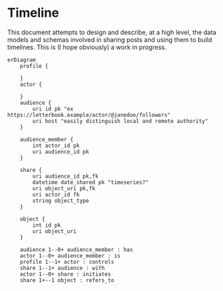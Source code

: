 ﻿# Timeline

This document attempts to design and describe, at a high level, the data models and schemas involved in sharing posts and using them to build timelines. This is (I hope obviously) a work in progress.

```mermaid
erDiagram
    profile {

    }
    actor {

    }
    audience {
        uri id pk "ex https://letterbook.example/actor/@janedoe/followers"
        uri host "easily distinguish local and remote authority"
    }

    audience_member {
        int actor_id pk
        uri audience_id pk
    }

    share {
        uri audience_id pk,fk
        datetime date_shared pk "timeseries?"
        uri object_uri pk,fk
        uri actor_id fk
        string object_type
    }

    object {
        int id pk
        uri object_uri
    }

    audience 1--0+ audience_member : has
    actor 1--0+ audience_member : is
    profile 1--1+ actor : controls
    share 1--1+ audience : with
    actor 1--0+ share : initiates
    share 1+--1 object : refers_to
```